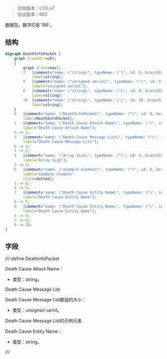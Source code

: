 # <!-- md:samp DeathInfoPacket -->

> 文档版本：r/20_u7<br/>协议版本：662

<!-- md:samp DeathInfoPacket -->数据包，数字ID是`189`。

## 结构

```dot
digraph DeathInfoPacket {
	graph [rankdir=LR];
	{
		graph [rank=max];
		2	[comment="name: \"string\", typeName: \"\", id: 2, branchId: 0, recurseId: -1, attributes: 512, notes: \"\"",
			label=string];
		5	[comment="name: \"unsigned varint\", typeName: \"\", id: 5, branchId: 0, recurseId: -1, attributes: 512, notes: \"\"",
			label="unsigned varint"];
		8	[comment="name: \"string\", typeName: \"\", id: 8, branchId: 0, recurseId: -1, attributes: 512, notes: \"\"",
			label=string];
		10	[comment="name: \"string\", typeName: \"\", id: 10, branchId: 0, recurseId: -1, attributes: 512, notes: \"\"",
			label=string];
	}
	0	[comment="name: \"DeathInfoPacket\", typeName: \"\", id: 0, branchId: 189, recurseId: -1, attributes: 0, notes: \"\"",
		label=DeathInfoPacket];
	1	[comment="name: \"Death Cause Attack Name\", typeName: \"\", id: 1, branchId: 0, recurseId: -1, attributes: 0, notes: \"\"",
		label="Death Cause Attack Name"];
	0 -> 1;
	3	[comment="name: \"Death Cause Message List\", typeName: \"\", id: 3, branchId: 0, recurseId: -1, attributes: 8, notes: \"\"",
		label="Death Cause Message List"];
	0 -> 3;
	1 -> 2;
	4	[comment="name: \"Array Size\", typeName: \"\", id: 4, branchId: 0, recurseId: -1, attributes: 0, notes: \"\"",
		label="Array Size"];
	3 -> 4;
	6	[comment="name: \"example element\", typeName: \"\", id: 6, branchId: 0, recurseId: -1, attributes: 16, notes: \"\"",
		label="example element",
		style=dotted];
	3 -> 6;
	4 -> 5;
	7	[comment="name: \"Death Cause Entity Name\", typeName: \"\", id: 7, branchId: 0, recurseId: -1, attributes: 0, notes: \"\"",
		label="Death Cause Entity Name"];
	6 -> 7;
	9	[comment="name: \"Death Cause Entity Name\", typeName: \"\", id: 9, branchId: 0, recurseId: -1, attributes: 0, notes: \"\"",
		label="Death Cause Entity Name"];
	6 -> 9;
	7 -> 8;
	9 -> 10;
}

```

## 字段

/// define
DeathInfoPacket

Death Cause Attack Name：<!-- md:samp string -->

- 类型：string。

Death Cause Message List

Death Cause Message List数组的大小：<!-- md:samp unsigned varint -->

- 类型：unsigned varint。

Death Cause Message List的示例元素

Death Cause Entity Name：<!-- md:samp string -->

- 类型：string。


///
